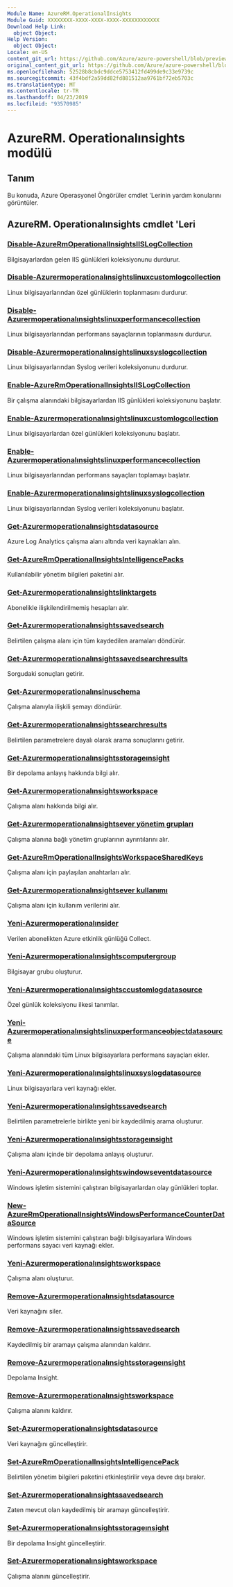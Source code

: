 ```yaml
---
Module Name: AzureRM.OperationalInsights
Module Guid: XXXXXXXX-XXXX-XXXX-XXXX-XXXXXXXXXXXX
Download Help Link:
  object Object: 
Help Version:
  object Object: 
Locale: en-US
content_git_url: https://github.com/Azure/azure-powershell/blob/preview/src/ResourceManager/OperationalInsights/Commands.OperationalInsights/help/AzureRM.OperationalInsights.md
original_content_git_url: https://github.com/Azure/azure-powershell/blob/preview/src/ResourceManager/OperationalInsights/Commands.OperationalInsights/help/AzureRM.OperationalInsights.md
ms.openlocfilehash: 52528b8cbdc9ddce5753412fd499de9c33e9739c
ms.sourcegitcommit: 43f4bdf2a59dd82fd881512aa9761bf72eb5703c
ms.translationtype: MT
ms.contentlocale: tr-TR
ms.lasthandoff: 04/23/2019
ms.locfileid: "93570985"
---
```

# AzureRM. Operationalınsights modülü
## Tanım
Bu konuda, Azure Operasyonel Öngörüler cmdlet 'Lerinin yardım konularını görüntüler.

## AzureRM. Operationalınsights cmdlet 'Leri
### [Disable-AzureRmOperationalInsightsIISLogCollection](Disable-AzureRmOperationalInsightsIISLogCollection.md)
Bilgisayarlardan gelen IIS günlükleri koleksiyonunu durdurur.

### [Disable-Azurermoperationalınsightslinuxcustomlogcollection](Disable-AzureRmOperationalInsightsLinuxCustomLogCollection.md)
Linux bilgisayarlarından özel günlüklerin toplanmasını durdurur.

### [Disable-Azurermoperationalınsightslinuxperformancecollection](Disable-AzureRmOperationalInsightsLinuxPerformanceCollection.md)
Linux bilgisayarlarından performans sayaçlarının toplanmasını durdurur.

### [Disable-Azurermoperationalınsightslinuxsyslogcollection](Disable-AzureRmOperationalInsightsLinuxSyslogCollection.md)
Linux bilgisayarlarından Syslog verileri koleksiyonunu durdurur.

### [Enable-AzureRmOperationalInsightsIISLogCollection](Enable-AzureRmOperationalInsightsIISLogCollection.md)
Bir çalışma alanındaki bilgisayarlardan IIS günlükleri koleksiyonunu başlatır.

### [Enable-Azurermoperationalınsightslinuxcustomlogcollection](Enable-AzureRmOperationalInsightsLinuxCustomLogCollection.md)
Linux bilgisayarlardan özel günlükleri koleksiyonunu başlatır.

### [Enable-Azurermoperationalınsightslinuxperformancecollection](Enable-AzureRmOperationalInsightsLinuxPerformanceCollection.md)
Linux bilgisayarlarından performans sayaçları toplamayı başlatır.

### [Enable-Azurermoperationalınsightslinuxsyslogcollection](Enable-AzureRmOperationalInsightsLinuxSyslogCollection.md)
Linux bilgisayarlarından Syslog verileri koleksiyonunu başlatır.

### [Get-Azurermoperationalınsightsdatasource](Get-AzureRmOperationalInsightsDataSource.md)
Azure Log Analytics çalışma alanı altında veri kaynakları alın.

### [Get-AzureRmOperationalInsightsIntelligencePacks](Get-AzureRmOperationalInsightsIntelligencePacks.md)
Kullanılabilir yönetim bilgileri paketini alır.

### [Get-Azurermoperationalınsightslinktargets](Get-AzureRmOperationalInsightsLinkTargets.md)
Abonelikle ilişkilendirilmemiş hesapları alır.

### [Get-Azurermoperationalınsightssavedsearch](Get-AzureRmOperationalInsightsSavedSearch.md)
Belirtilen çalışma alanı için tüm kaydedilen aramaları döndürür.

### [Get-Azurermoperationalınsightssavedsearchresults](Get-AzureRmOperationalInsightsSavedSearchResults.md)
Sorgudaki sonuçları getirir.

### [Get-Azurermoperationalınsinuschema](Get-AzureRmOperationalInsightsSchema.md)
Çalışma alanıyla ilişkili şemayı döndürür.

### [Get-Azurermoperationalınsightssearchresults](Get-AzureRmOperationalInsightsSearchResults.md)
Belirtilen parametrelere dayalı olarak arama sonuçlarını getirir.

### [Get-Azurermoperationalınsightsstorageınsight](Get-AzureRmOperationalInsightsStorageInsight.md)
Bir depolama anlayış hakkında bilgi alır.

### [Get-Azurermoperationalınsightsworkspace](Get-AzureRmOperationalInsightsWorkspace.md)
Çalışma alanı hakkında bilgi alır.

### [Get-Azurermoperationalınsightsever yönetim grupları](Get-AzureRmOperationalInsightsWorkspaceManagementGroups.md)
Çalışma alanına bağlı yönetim gruplarının ayrıntılarını alır.

### [Get-AzureRmOperationalInsightsWorkspaceSharedKeys](Get-AzureRmOperationalInsightsWorkspaceSharedKeys.md)
Çalışma alanı için paylaşılan anahtarları alır.

### [Get-Azurermoperationalınsightsever kullanımı](Get-AzureRmOperationalInsightsWorkspaceUsage.md)
Çalışma alanı için kullanım verilerini alır.

### [Yeni-Azurermoperationalınsider](New-AzureRmOperationalInsightsAzureActivityLogDataSource.md)
Verilen abonelikten Azure etkinlik günlüğü Collect.

### [Yeni-Azurermoperationalınsightscomputergroup](New-AzureRmOperationalInsightsComputerGroup.md)
Bilgisayar grubu oluşturur.

### [Yeni-Azurermoperationalınsightsccustomlogdatasource](New-AzureRmOperationalInsightsCustomLogDataSource.md)
Özel günlük koleksiyonu ilkesi tanımlar.

### [Yeni-Azurermoperationalınsightslinuxperformanceobjectdatasource](New-AzureRmOperationalInsightsLinuxPerformanceObjectDataSource.md)
Çalışma alanındaki tüm Linux bilgisayarlara performans sayaçları ekler.

### [Yeni-Azurermoperationalınsightslinuxsyslogdatasource](New-AzureRmOperationalInsightsLinuxSyslogDataSource.md)
Linux bilgisayarlara veri kaynağı ekler.

### [Yeni-Azurermoperationalınsightssavedsearch](New-AzureRmOperationalInsightsSavedSearch.md)
Belirtilen parametrelerle birlikte yeni bir kaydedilmiş arama oluşturur.

### [Yeni-Azurermoperationalınsightsstorageınsight](New-AzureRmOperationalInsightsStorageInsight.md)
Çalışma alanı içinde bir depolama anlayış oluşturur.

### [Yeni-Azurermoperationalınsightswindowseventdatasource](New-AzureRmOperationalInsightsWindowsEventDataSource.md)
Windows işletim sistemini çalıştıran bilgisayarlardan olay günlükleri toplar.

### [New-AzureRmOperationalInsightsWindowsPerformanceCounterDataSource](New-AzureRmOperationalInsightsWindowsPerformanceCounterDataSource.md)
Windows işletim sistemini çalıştıran bağlı bilgisayarlara Windows performans sayacı veri kaynağı ekler.

### [Yeni-Azurermoperationalınsightsworkspace](New-AzureRmOperationalInsightsWorkspace.md)
Çalışma alanı oluşturur.

### [Remove-Azurermoperationalınsightsdatasource](Remove-AzureRmOperationalInsightsDataSource.md)
Veri kaynağını siler.

### [Remove-Azurermoperationalınsightssavedsearch](Remove-AzureRmOperationalInsightsSavedSearch.md)
Kaydedilmiş bir aramayı çalışma alanından kaldırır.

### [Remove-Azurermoperationalınsightsstorageınsight](Remove-AzureRmOperationalInsightsStorageInsight.md)
Depolama Insight.

### [Remove-Azurermoperationalınsightsworkspace](Remove-AzureRmOperationalInsightsWorkspace.md)
Çalışma alanını kaldırır.

### [Set-Azurermoperationalınsightsdatasource](Set-AzureRmOperationalInsightsDataSource.md)
Veri kaynağını güncelleştirir.

### [Set-AzureRmOperationalInsightsIntelligencePack](Set-AzureRmOperationalInsightsIntelligencePack.md)
Belirtilen yönetim bilgileri paketini etkinleştirilir veya devre dışı bırakır.

### [Set-Azurermoperationalınsightssavedsearch](Set-AzureRmOperationalInsightsSavedSearch.md)
Zaten mevcut olan kaydedilmiş bir aramayı güncelleştirir.

### [Set-Azurermoperationalınsightsstorageınsight](Set-AzureRmOperationalInsightsStorageInsight.md)
Bir depolama Insight güncelleştirir.

### [Set-Azurermoperationalınsightsworkspace](Set-AzureRmOperationalInsightsWorkspace.md)
Çalışma alanını güncelleştirir.

